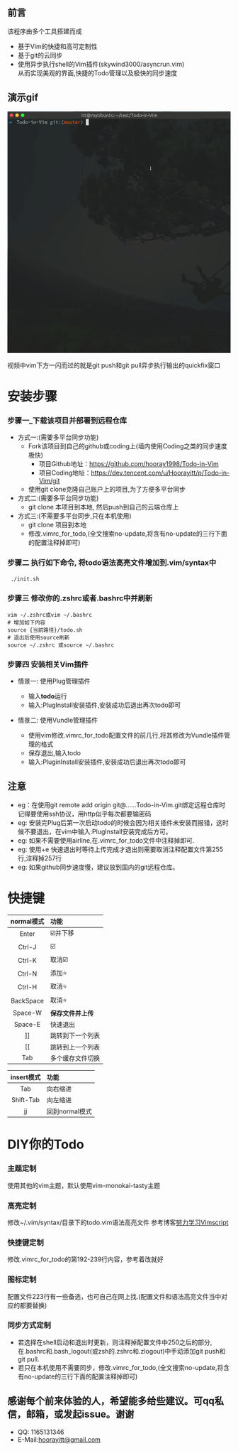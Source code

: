 ## 前言
该程序由多个工具搭建而成<br>
- 基于Vim的快捷和高可定制性<br>
- 基于git的云同步<br>
- 使用异步执行shell的Vim插件(skywind3000/asyncrun.vim)<br>
从而实现美观的界面,快捷的Todo管理以及极快的同步速度

## 演示gif

![demo.gif](./demo.gif)

视频中vim下方一闪而过的就是git push和git pull异步执行输出的quickfix窗口

# 安装步骤
### 步骤一_下载该项目并部署到远程仓库

- 方式一:(需要多平台同步功能)
	-	Fork该项目到自己的github或coding上(墙内使用Coding之类的同步速度极快)
		- 项目Github地址：https://github.com/hooray1998/Todo-in-Vim
		- 项目Coding地址：https://dev.tencent.com/u/Hoorayitt/p/Todo-in-Vim/git
	-	使用git clone克隆自己账户上的项目,为了方便多平台同步
-	方式二:(需要多平台同步功能)
	-	git clone 本项目到本地, 然后push到自己的云端仓库上
-	方式三:(不需要多平台同步,只在本机使用)
	-	git clone 项目到本地
	-	修改.vimrc_for_todo,(全文搜索no-update,将含有no-update的三行下面的配置注释掉即可)

### 步骤二 执行如下命令, 将todo语法高亮文件增加到.vim/syntax中

` ./init.sh`

### 步骤三 修改你的.zshrc或者.bashrc中并刷新
```
vim ~/.zshrc或vim ~/.bashrc
# 增加如下内容
source {当前路径}/todo.sh
# 退出后使用source刷新
source ~/.zshrc 或source ~/.bashrc
```

### 步骤四 安装相关Vim插件

- 情景一: 使用Plug管理插件
	- 输入**todo**运行
	- 输入:PlugInstall安装插件,安装成功后退出再次todo即可

- 情景二: 使用Vundle管理插件
	- 使用vim修改.vimrc_for_todo配置文件的前几行,将其修改为Vundle插件管理的格式
	- 保存退出,输入todo
	- 输入:PluginInstall安装插件,安装成功后退出再次todo即可

## 注意

- eg：在使用git remote add origin git@……Todo-in-Vim.git绑定远程仓库时记得要使用ssh协议，用http似乎每次都要输密码
- eg: 安装完Plug后第一次启动todo的时候会因为相关插件未安装而报错，这时候不要退出，在vim中输入:PlugInstall安装完成后方可。
- eg: 如果不需要使用airline,在.vimrc_for_todo文件中注释掉即可.
- eg: 使用<Space>+e 快速退出时等待上传完成才退出则需要取消注释配置文件第255行,注释掉257行
- eg: 如果github同步速度慢，建议放到国内的git远程仓库。

# 快捷键
	
normal模式|功能
:-:|:-
Enter|☑️并下移
Ctrl-J|☑️
Ctrl-K|取消☑️
Ctrl-N|添加⭐️
Ctrl-H|取消⭐️
BackSpace|取消⭐️
Space-W|**保存文件并上传**
Space-E|快速退出
]]|跳转到下一个列表
[[|跳转到上一个列表
Tab|多个缓存文件切换


insert模式|功能
:-:|:-
Tab|向右缩进
Shift-Tab|向左缩进
jj|回到normal模式


# DIY你的Todo

### 主题定制

使用其他的vim主题，默认使用vim-monokai-tasty主题

### 高亮定制

修改~/.vim/syntax/目录下的todo.vim语法高亮文件
参考博客[努力学习Vimscript](http://learnvimscriptthehardway.stevelosh.com/chapters/45.html#exercises)
### 快捷键定制

修改.vimrc_for_todo的第192-239行内容，参考着改就好

### 图标定制

配置文件223行有一些备选，也可自己在网上找.(配置文件和语法高亮文件当中对应的都要替换)

### 同步方式定制

- 若选择在shell启动和退出时更新，则注释掉配置文件中250之后的部分,在.bashrc和.bash_logout(或zsh的.zshrc和.zlogout)中手动添加git push和git pull.
- 若只在本机使用不需要同步，修改.vimrc_for_todo,(全文搜索no-update,将含有no-update的三行下面的配置注释掉即可)

## 感谢每个前来体验的人，希望能多给些建议。可qq私信，邮箱，或发起issue。谢谢
- QQ: 1165131346
- E-Mail:hoorayitt@gmail.com
